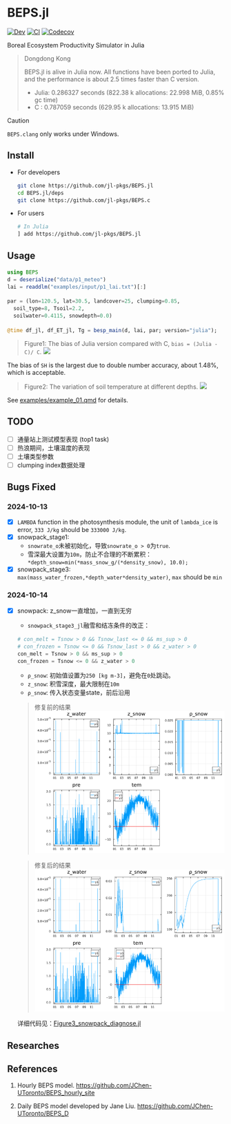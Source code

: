 # BEPS.jl

[![Dev](https://img.shields.io/badge/docs-dev-blue.svg)](https://jl-pkgs.github.io/BEPS.jl/dev)
[![CI](https://github.com/jl-pkgs/BEPS.jl/actions/workflows/CI.yml/badge.svg)](https://github.com/jl-pkgs/BEPS.jl/actions/workflows/CI.yml)
[![Codecov](https://codecov.io/gh/jl-pkgs/BEPS.jl/branch/master/graph/badge.svg)](https://app.codecov.io/gh/jl-pkgs/BEPS.jl/tree/master)

Boreal Ecosystem Productivity Simulator in Julia

> Dongdong Kong
>
> BEPS.jl is alive in Julia now. All functions have been ported to Julia, and the
> performance is about 2.5 times faster than C version.
>
> - Julia: 0.286327 seconds (822.38 k allocations: 22.998 MiB, 0.85% gc time)
> - C    : 0.787059 seconds (629.95 k allocations: 13.915 MiB)

> [!CAUTION]
> `BEPS.clang` only works under Windows.

## Install

- For developers

  ```bash
  git clone https://github.com/jl-pkgs/BEPS.jl
  cd BEPS.jl/deps
  git clone https://github.com/jl-pkgs/BEPS.c
  ```

- For users

  ```bash
  # In Julia
  ] add https://github.com/jl-pkgs/BEPS.jl
  ```

## Usage

```julia
using BEPS
d = deserialize("data/p1_meteo")
lai = readdlm("examples/input/p1_lai.txt")[:]

par = (lon=120.5, lat=30.5, landcover=25, clumping=0.85,
  soil_type=8, Tsoil=2.2,
  soilwater=0.4115, snowdepth=0.0)

@time df_jl, df_ET_jl, Tg = besp_main(d, lai, par; version="julia");
```

> Figure1: The bias of Julia version compared with C, `bias = (Julia - C)/ C`.
![](./docs/images/Figure1_bias_of_julia-version.png)

The bias of `SH` is the largest due to double number accuracy, about 1.48%, which is acceptable.

> Figure2: The variation of soil temperature at different depths.
![](./docs/images/Figure2_variation_of_Tg.png)

See [examples/example_01.qmd](examples/example_01.qmd) for details.

## TODO

- [ ] 通量站上测试模型表现 (top1 task)
- [ ] 热浪期间，土壤温度的表现
- [ ] 土壤类型参数
- [ ] clumping index数据处理

## Bugs Fixed

### 2024-10-13

- [x] `LAMBDA` function in the photosynthesis module, the unit of `lambda_ice`
  is error, `333 J/kg` should be `333000 J/kg`.
- [x] snowpack_stage1:
  + `snowrate_o`未被初始化，导致`snowrate_o > 0`为`true`.
  + 雪深最大设置为`10m`，防止不合理的不断累积：`*depth_snow=min(*mass_snow_g/(*density_snow), 10.0);`
- [x] snowpack_stage3: 
  `max(mass_water_frozen,*depth_water*density_water)`, `max` should be `min`

### 2024-10-14

- [x] snowpack: z_snow一直增加，一直到无穷

  + `snowpack_stage3_jl`融雪和结冻条件的改正：
  ```julia
  # con_melt = Tsnow > 0 && Tsnow_last <= 0 && ms_sup > 0
  # con_frozen = Tsnow <= 0 && Tsnow_last > 0 && z_water > 0
  con_melt = Tsnow > 0 && ms_sup > 0
  con_frozen = Tsnow <= 0 && z_water > 0
  ```
  + `ρ_snow`: 初始值设置为`250 [kg m-3]`，避免在`0`处跳动。
  + `z_snow`: 积雪深度，最大限制在`10m`
  + `ρ_snow`: 传入状态变量state，前后沿用
  > 修复前的结果
  ![](./docs/images/Figure3_BEPS_snowpack_BEPS_v4.10.png)

  > 修复后的结果
  ![](./docs/images/Figure3_BEPS_snowpack_Julia_v0.1.7.png)

  详细代码见：[Figure3_snowpack_diagnose.jl](examples/Figure3_snowpack_diagnose.jl)

## Researches

<!-- - [ ] 研究土壤温度和空气温度之间的关系，为sentinel-2遥感数据反演提供依据
- [ ] 光周期影响测试 -->

## References

1. Hourly BEPS model. <https://github.com/JChen-UToronto/BEPS_hourly_site>

2. Daily BEPS model developed by Jane Liu. <https://github.com/JChen-UToronto/BEPS_D>
